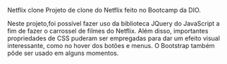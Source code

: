 Netflix clone
Projeto de clone do Netflix feito no Bootcamp da DIO.

Neste projeto,foi possível fazer uso da biblioteca JQuery do JavaScript a fim de fazer o carrossel de filmes do Netflix.
Além disso, importantes propriedades de CSS puderam ser empregadas para dar um efeito visual interessante, como no hover dos botões e menus. O Bootstrap também pôde ser usado em alguns momentos.
